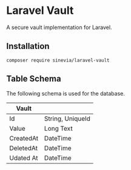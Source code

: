 # Laravel Vault

A secure vault implementation for Laravel.

## Installation ##

```
composer require sinevia/laravel-vault
```

## Table Schema ##

The following schema is used for the database.

| Vault    |                  |
|-----------|------------------|
| Id        | String, UniqueId |
| Value     | Long Text        |
| CreatedAt | DateTime         |
| DeletedAt | DateTime         |
| Udated At | DateTime         |
